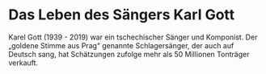 # Das Leben des Sängers Karl Gott

Karel Gott (1939 - 2019) war ein tschechischer Sänger und Komponist. 
Der „goldene Stimme aus Prag“ genannte Schlagersänger, der auch auf Deutsch sang, 
hat Schätzungen zufolge mehr als 50 Millionen Tonträger verkauft.